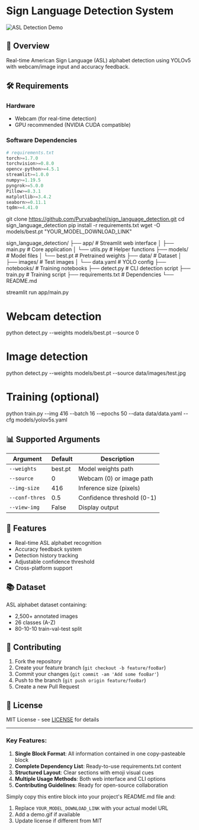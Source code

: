 # Sign Language Detection System

![ASL Detection Demo](demo.gif)

## 📌 Overview  
Real-time American Sign Language (ASL) alphabet detection using YOLOv5 with webcam/image input and accuracy feedback.

## 🛠️ Requirements  
### Hardware  
- Webcam (for real-time detection)  
- GPU recommended (NVIDIA CUDA compatible)  

### Software Dependencies  
```python
# requirements.txt
torch>=1.7.0
torchvision>=0.8.0
opencv-python>=4.5.1
streamlit>=1.0.0
numpy>=1.19.5
pyngrok>=5.0.0
Pillow>=8.3.1
matplotlib>=3.4.2
seaborn>=0.11.1
tqdm>=4.41.0
```
git clone https://github.com/Purvabaghel/sign_language_detection.git
cd sign_language_detection
pip install -r requirements.txt
wget -O models/best.pt "YOUR_MODEL_DOWNLOAD_LINK"

sign_language_detection/
├── app/                  # Streamlit web interface
│   ├── main.py           # Core application
│   └── utils.py          # Helper functions
├── models/               # Model files
│   └── best.pt           # Pretrained weights
├── data/                 # Dataset
│   ├── images/           # Test images
│   └── data.yaml         # YOLO config
├── notebooks/            # Training notebooks
├── detect.py             # CLI detection script
├── train.py              # Training script
├── requirements.txt      # Dependencies
└── README.md

streamlit run app/main.py

# Webcam detection
python detect.py --weights models/best.pt --source 0

# Image detection
python detect.py --weights models/best.pt --source data/images/test.jpg

# Training (optional)
python train.py --img 416 --batch 16 --epochs 50 --data data/data.yaml --cfg models/yolov5s.yaml

## 📊 Supported Arguments

| Argument       | Default     | Description                          |
|----------------|-------------|--------------------------------------|
| `--weights`    | best.pt     | Model weights path                   |
| `--source`     | 0           | Webcam (0) or image path             |
| `--img-size`   | 416         | Inference size (pixels)              |
| `--conf-thres` | 0.5         | Confidence threshold (0-1)           |
| `--view-img`   | False       | Display output                       |

## 🎯 Features

- Real-time ASL alphabet recognition
- Accuracy feedback system
- Detection history tracking
- Adjustable confidence threshold
- Cross-platform support

## 📚 Dataset

ASL alphabet dataset containing:
- 2,500+ annotated images
- 26 classes (A-Z)
- 80-10-10 train-val-test split

## 🤝 Contributing

1. Fork the repository
2. Create your feature branch (`git checkout -b feature/fooBar`)
3. Commit your changes (`git commit -am 'Add some fooBar'`)
4. Push to the branch (`git push origin feature/fooBar`)
5. Create a new Pull Request

## 📜 License

MIT License - see [LICENSE](LICENSE) for details

---

### Key Features:

1. **Single Block Format**: All information contained in one copy-pasteable block
2. **Complete Dependency List**: Ready-to-use requirements.txt content
3. **Structured Layout**: Clear sections with emoji visual cues
4. **Multiple Usage Methods**: Both web interface and CLI options
5. **Contributing Guidelines**: Ready for open-source collaboration

Simply copy this entire block into your project's README.md file and:

1. Replace `YOUR_MODEL_DOWNLOAD_LINK` with your actual model URL
2. Add a demo.gif if available
3. Update license if different from MIT

